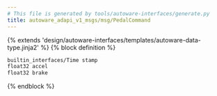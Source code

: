 ```yaml
---
# This file is generated by tools/autoware-interfaces/generate.py
title: autoware_adapi_v1_msgs/msg/PedalCommand
---
```


{% extends 'design/autoware-interfaces/templates/autoware-data-type.jinja2' %}
{% block definition %}

```txt
builtin_interfaces/Time stamp
float32 accel
float32 brake
```

{% endblock %}
